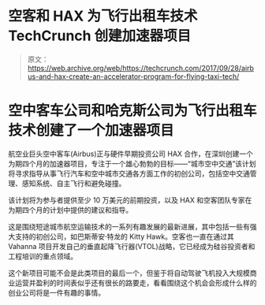 # 空客和 HAX 为飞行出租车技术 TechCrunch 创建加速器项目

> 原文：<https://web.archive.org/web/https://techcrunch.com/2017/09/28/airbus-and-hax-create-an-accelerator-program-for-flying-taxi-tech/>

# 空中客车公司和哈克斯公司为飞行出租车技术创建了一个加速器项目

航空业巨头空中客车(Airbus)正与硬件早期投资公司 HAX 合作，在深圳创建一个为期四个月的加速器项目，专注于一个雄心勃勃的目标——“城市空中交通”该计划将寻求指导从事飞行汽车和空中城市交通各方面工作的初创公司，包括空中交通管理、感知系统、自主飞行和避免碰撞。

该计划将为参与者提供至少 10 万美元的前期投资，以及 HAX 和空客团队专家在为期四个月的计划中提供的建议和指导。

这是围绕短途城市航空运输技术的一系列有趣发展的最新进展，其中包括一些有强大支持的初创公司，如巴斯蒂安·特龙的 Kitty Hawk。空客也一直在通过其 Vahanna 项目开发自己的垂直起降飞行器(VTOL)战略，它已经成为硅谷投资者和工程培训的重点领域。

这个新项目可能不会是此类项目的最后一个，但鉴于将自动驾驶飞机投入大规模商业运营并盈利的时间表似乎还有很长的路要走，看看围绕这个机会会形成什么样的创业公司将是一件有趣的事情。